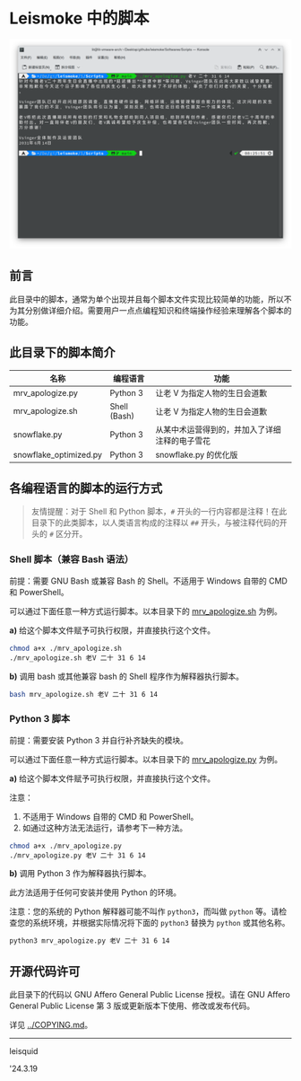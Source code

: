 # Leismoke 中的脚本

![](./_resources/20240318_082709.png)

## 前言

此目录中的脚本，通常为单个出现并且每个脚本文件实现比较简单的功能，所以不为其分别做详细介绍。需要用户一点点编程知识和终端操作经验来理解各个脚本的功能。

## 此目录下的脚本简介

| 名称 | 编程语言 | 功能 |
| ---- | ---- | ---- |
| mrv_apologize.py | Python 3 | 让老 V 为指定人物的生日会道歉 |
| mrv_apologize.sh | Shell (Bash) | 让老 V 为指定人物的生日会道歉 |
| snowflake.py | Python 3 | 从某中术运营得到的，并加入了详细注释的电子雪花 |
| snowflake_optimized.py | Python 3 | snowflake.py 的优化版 |

## 各编程语言的脚本的运行方式

> 友情提醒：对于 Shell 和 Python 脚本，`#` 开头的一行内容都是注释！在此目录下的此类脚本，以人类语言构成的注释以 `##` 开头，与被注释代码的开头的 `#` 区分开。

### Shell 脚本（兼容 Bash 语法）

前提：需要 GNU Bash 或兼容 Bash 的 Shell。不适用于 Windows 自带的 CMD 和 PowerShell。

可以通过下面任意一种方式运行脚本。以本目录下的 [mrv_apologize.sh](./mrv_apologize.sh) 为例。

**a)** 给这个脚本文件赋予可执行权限，并直接执行这个文件。

```sh
chmod a+x ./mrv_apologize.sh
./mrv_apologize.sh 老V 二十 31 6 14
```

**b)** 调用 bash 或其他兼容 bash 的 Shell 程序作为解释器执行脚本。

```sh
bash mrv_apologize.sh 老V 二十 31 6 14
```

### Python 3 脚本

前提：需要安装 Python 3 并自行补齐缺失的模块。

可以通过下面任意一种方式运行脚本。以本目录下的 [mrv_apologize.py](./mrv_apologize.py) 为例。

**a)** 给这个脚本文件赋予可执行权限，并直接执行这个文件。

  注意：
  
  1. 不适用于 Windows 自带的 CMD 和 PowerShell。
  2. 如通过这种方法无法运行，请参考下一种方法。

```sh
chmod a+x ./mrv_apologize.py
./mrv_apologize.py 老V 二十 31 6 14
```

**b)** 调用 Python 3 作为解释器执行脚本。

  此方法适用于任何可安装并使用 Python 的环境。

  注意：您的系统的 Python 解释器可能不叫作 `python3`，而叫做 `python` 等。请检查您的系统环境，并根据实际情况将下面的 `python3` 替换为 `python` 或其他名称。

```sh
python3 mrv_apologize.py 老V 二十 31 6 14
```

## 开源代码许可

此目录下的代码以 GNU Affero General Public License 授权。请在 GNU Affero General Public License 第 3 版或更新版本下使用、修改或发布代码。

详见 [../COPYING.md](../COPYING.md)。

---

leisquid

'24.3.19
